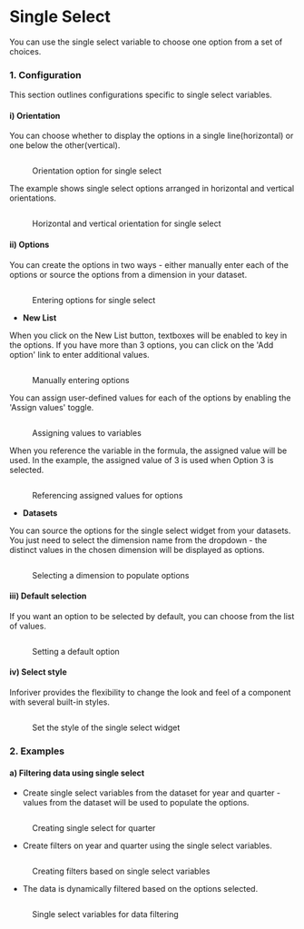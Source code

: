 # Single Select

You can use the single select variable to choose one option from a set of choices.

### 1. Configuration

This section outlines configurations specific to single select variables.

#### **i) Orientation**

You can choose whether to display the options in a single line(horizontal) or one below the other(vertical).

<figure><img src="../../../../../.gitbook/assets/image (482).png" alt=""><figcaption><p>Orientation option for single select</p></figcaption></figure>

The example shows single select options arranged in horizontal and vertical orientations.

<figure><img src="../../../../../.gitbook/assets/image (480).png" alt=""><figcaption><p>Horizontal and vertical orientation for single select</p></figcaption></figure>

#### **ii) Options**

You can create the options in two ways - either manually enter each of the options or source the options from a dimension in your dataset.

<figure><img src="../../../../../.gitbook/assets/image (483).png" alt=""><figcaption><p>Entering options for single select</p></figcaption></figure>

* **New List**

When you click on the New List button, textboxes will be enabled to key in the options. If you have more than 3 options, you can click on the 'Add option' link to enter additional values.

<figure><img src="../../../../../.gitbook/assets/image (485).png" alt=""><figcaption><p>Manually entering options</p></figcaption></figure>

You can assign user-defined values for each of the options by enabling the 'Assign values' toggle.

<figure><img src="../../../../../.gitbook/assets/image (486).png" alt=""><figcaption><p>Assigning values to variables</p></figcaption></figure>

When you reference the variable in the formula, the assigned value will be used. In the example, the assigned value of 3 is used when Option 3 is selected.

<figure><img src="../../../../../.gitbook/assets/image (478).png" alt=""><figcaption><p>Referencing assigned values for options</p></figcaption></figure>

* **Datasets**

You can source the options for the single select widget from your datasets. You just need to select the dimension name from the dropdown - the distinct values in the chosen dimension will be displayed as options.

<figure><img src="../../../../../.gitbook/assets/image (430).png" alt=""><figcaption><p>Selecting a dimension to populate options</p></figcaption></figure>

#### **iii) Default selection**

If you want an option to be selected by default, you can choose from the list of values.

<figure><img src="../../../../../.gitbook/assets/image (431).png" alt=""><figcaption><p>Setting a default option</p></figcaption></figure>

#### **iv) Select style**

Inforiver provides the flexibility to change the look and feel of a component with several built-in styles.

<figure><img src="../../../../../.gitbook/assets/image (432).png" alt=""><figcaption><p>Set the style of the single select widget</p></figcaption></figure>

### 2. Examples

#### a)  Filtering data using single select

* Create single select variables from the dataset for year and quarter - values from the dataset will be used to populate the options.

<figure><img src="../../../../../.gitbook/assets/image (434).png" alt=""><figcaption><p>Creating single select for quarter</p></figcaption></figure>

* Create filters on year and quarter using the single select variables.

<figure><img src="../../../../../.gitbook/assets/image (435).png" alt=""><figcaption><p>Creating filters based on single select variables</p></figcaption></figure>

* The data is dynamically filtered based on the options selected.

<figure><img src="../../../../../.gitbook/assets/image (436).png" alt=""><figcaption><p>Single select variables for data filtering</p></figcaption></figure>
